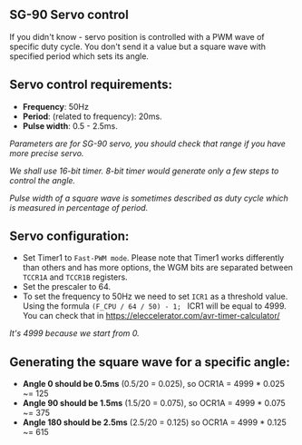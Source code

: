 ## SG-90 Servo control
If you didn't know - servo position is controlled with a PWM wave of specific duty cycle. You don't send it a value but a square wave with specified period which sets its angle.

## Servo control requirements:
- **Frequency**: 50Hz
- **Period**: (related to frequency): 20ms.
- **Pulse width**: 0.5 - 2.5ms. 

*Parameters are for SG-90 servo, you should check that range if you have more precise servo.*

*We shall use 16-bit timer. 8-bit timer would generate only a few steps to control the angle.*

*Pulse width of a square wave is sometimes described as duty cycle which is measured in percentage of period.*

## Servo configuration:
- Set Timer1 to `Fast-PWM mode`. Please note that Timer1 works differently than others and has more options, the WGM bits are separated between `TCCR1A` and `TCCR1B` registers.
- Set the prescaler to 64.
- To set the frequency to 50Hz we need to set `ICR1` as a threshold value. Using the formula `(F_CPU / 64 / 50) - 1;
` ICR1 will be equal to 4999. You can check that in https://eleccelerator.com/avr-timer-calculator/

*It's 4999 because we start from 0.*

## Generating the square wave for a specific angle:

- **Angle 0 should be 0.5ms** (0.5/20 = 0.025), so OCR1A = 4999 * 0.025 ~= 125
- **Angle 90 should be 1.5ms** (1.5/20 = 0.075), so OCR1A = 4999 * 0.075 ~= 375
- **Angle 180 should be 2.5ms** (2.5/20 = 0.125) so OCR1A = 4999 * 0.125 ~= 615